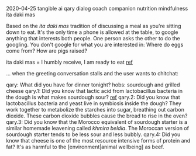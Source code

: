 2020-04-25 tangible ai qary dialog coach companion nutrition mindfulness ita daki mas

Based on the *ita daki mas* tradition of discussing a meal as you're sitting down to eat. It's the only time a phone is allowed at the table, to google anything that interests both people. One person asks the other to do the googling. You don't google for what you are interested in: Where do eggs come from? How are pigs raised?

ita daki mas = I humbly receive, I am ready to eat [ref](https://mymemory.translated.net/en/Japanese/English/ita-daki-mas)

... when the greeting conversation stalls and the user wants to chitchat:

qary: What did you have for dinner tonight?
hobs: sourdough and grilled cheese
qary.1: Did you know that lactic acid from lactobacillus bacteria in the dough is what makes sourdough sour? [ref](en.wikipedia.org/wiki/Sourdough%20bread)
qary.2: Did you know that lactobacillus bacteria and yeast live in symbiosis inside the dough? They work together to metabolize the starches into sugar, breathing out carbon dioxide. These carbon dioxide bubbles cause the bread to rise in the oven?
qary.3: Did you know that the Morocco equivalent of sourdough starter is a similar homemade leavening called *khmira beldia*. The Moroccan version of sourdough starter tends to be less sour and less bubbly.
qary.4: Did you know that cheese is one of the most resource intensive forms of protein and fat? It's as harmful to the [environment|animal wellbeing] as beef.

